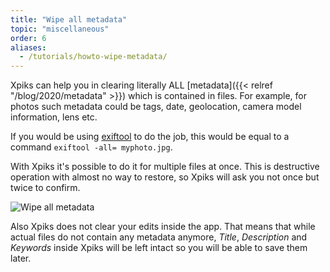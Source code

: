 ```yaml
---
title: "Wipe all metadata"
topic: "miscellaneous"
order: 6
aliases:
  - /tutorials/howto-wipe-metadata/
---
```


Xpiks can help you in clearing literally ALL [metadata]({{< relref "/blog/2020/metadata" >}}) which is contained in files. For example, for photos such metadata could be tags, date, geolocation, camera model information, lens etc.

If you would be using [exiftool](https://exiftool.org/) to do the job, this would be equal to a command `exiftool -all= myphoto.jpg`.

With Xpiks it's possible to do it for multiple files at once. This is destructive operation with almost no way to restore, so Xpiks will ask you not once but twice to confirm.

![Wipe all metadata](/images/tutorials/howto/wipe-metadata.gif)

Also Xpiks does not clear your edits inside the app. That means that while actual files do not contain any metadata anymore, _Title_, _Description_ and _Keywords_ inside Xpiks will be left intact so you will be able to save them later.

